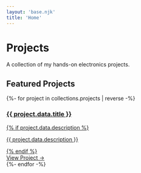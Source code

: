 ```yaml
---
layout: 'base.njk'
title: 'Home'
---
```


<!-- Hero Section -->

<div class="text-center py-16 md:py-20">
<h1 class="text-4xl md:text-6xl font-bold text-slate-900 tracking-tight leading-tight">
Projects
</h1>
<p class="mt-6 text-lg md:text-xl text-slate-600 max-w-3xl mx-auto">
A collection of my hands-on electronics projects.
</p>
</div>

<!-- Projects Section Anchor -->

<div id="projects" class="pt-16">
<h2 class="text-3xl font-bold text-slate-900 tracking-tight text-center">
Featured Projects
</h2>

<!-- Project Grid -->
<div class="mt-12 grid gap-8 grid-cols-1 md:grid-cols-2">
    {%- for project in collections.projects | reverse -%}
        <a href="{{ project.url }}" class="block p-8 bg-white rounded-lg shadow-lg hover:shadow-2xl hover:-translate-y-1 transition-all duration-300 group">
            <h3 class="text-2xl font-bold text-slate-900 group-hover:text-indigo-600 transition-colors duration-300">
                {{ project.data.title }}
            </h3>
            {% if project.data.description %}
                <p class="mt-3 text-slate-600 leading-relaxed">
                    {{ project.data.description }}
                </p>
            {% endif %}
            <div class="mt-6 font-semibold text-indigo-600 group-hover:text-indigo-700 transition-colors duration-300">
                View Project &rarr;
            </div>
        </a>
    {%- endfor -%}
</div>

</div>
